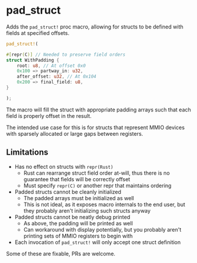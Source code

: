 # pad_struct

Adds the `pad_struct!` proc macro, allowing for structs to be defined with fields at specified offsets.

```Rust
pad_struct!(

#[repr(C)] // Needed to preserve field orders
struct WithPadding {
    root: u8, // At offset 0x0
    0x100 => partway_in: u32,
    after_offset: u32, // At 0x104
    0x200 => final_field: u8,
}

);
```

The macro will fill the struct with appropriate padding arrays such that each field is properly offset in the result.

The intended use case for this is for structs that represent MMIO devices with sparsely allocated or large gaps between registers.

## Limitations

- Has no effect on structs with `repr(Rust)`
  - Rust can rearrange struct field order at-will, thus there is no guarantee that fields will be correctly offset
  - Must specify `repr(C)` or another repr that maintains ordering
- Padded structs cannot be cleanly initialized
  - The padded arrays must be initialized as well
  - This is not ideal, as it exposes macro internals to the end user, but they probably aren't initializing such structs anyway
- Padded structs cannot be neatly debug printed
  - As above, the padding will be printed as well
  - Can workaround with display potentially, but you probably aren't printing sets of MMIO registers to begin with
- Each invocation of `pad_struct!` will only accept one struct definition

Some of these are fixable, PRs are welcome.
